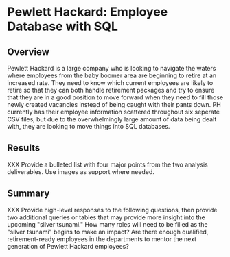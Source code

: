 # Pewlett Hackard: Employee Database with SQL

## Overview

Pewlett Hackard is a large company who is looking to navigate the waters where employees from the baby boomer area are beginning to retire at an increased rate.  They need to know which current employees are likely to retire so that they can both handle retirement packages and try to ensure that they are in a good position to move forward when they need to fill those newly created vacancies instead of being caught with their pants down.  PH currently has their employee information scattered throughout six seperate CSV files, but due to the overwhelmingly large amount of data being dealt with, they are looking to move things into SQL databases.

## Results

XXX Provide a bulleted list with four major points from the two analysis deliverables. Use images as support where needed.


## Summary

XXX Provide high-level responses to the following questions, then provide two additional queries or tables that may provide more insight into the upcoming "silver tsunami."
How many roles will need to be filled as the "silver tsunami" begins to make an impact?
Are there enough qualified, retirement-ready employees in the departments to mentor the next generation of Pewlett Hackard employees?
